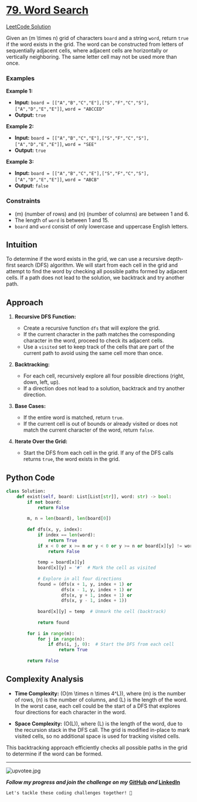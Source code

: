 # [79. Word Search](https://leetcode.com/problems/word-search/description/)
[LeetCode Solution](https://leetcode.com/problems/word-search/solutions/5539919/step-by-step-explanation-challenge-day-3-revisewitharsh)

Given an \(m \times n\) grid of characters `board` and a string `word`, return `true` if the word exists in the grid. The word can be constructed from letters of sequentially adjacent cells, where adjacent cells are horizontally or vertically neighboring. The same letter cell may not be used more than once.

### Examples

**Example 1:**

- **Input:** `board = [["A","B","C","E"],["S","F","C","S"],["A","D","E","E"]]`, `word = "ABCCED"`
- **Output:** `true`

**Example 2:**

- **Input:** `board = [["A","B","C","E"],["S","F","C","S"],["A","D","E","E"]]`, `word = "SEE"`
- **Output:** `true`

**Example 3:**

- **Input:** `board = [["A","B","C","E"],["S","F","C","S"],["A","D","E","E"]]`, `word = "ABCB"`
- **Output:** `false`

### Constraints

- \(m\) (number of rows) and \(n\) (number of columns) are between 1 and 6.
- The length of `word` is between 1 and 15.
- `board` and `word` consist of only lowercase and uppercase English letters.

## Intuition

To determine if the word exists in the grid, we can use a recursive depth-first search (DFS) algorithm. We will start from each cell in the grid and attempt to find the word by checking all possible paths formed by adjacent cells. If a path does not lead to the solution, we backtrack and try another path.

## Approach

1. **Recursive DFS Function:**
   - Create a recursive function `dfs` that will explore the grid.
   - If the current character in the path matches the corresponding character in the word, proceed to check its adjacent cells.
   - Use a `visited` set to keep track of the cells that are part of the current path to avoid using the same cell more than once.

2. **Backtracking:**
   - For each cell, recursively explore all four possible directions (right, down, left, up).
   - If a direction does not lead to a solution, backtrack and try another direction.

3. **Base Cases:**
   - If the entire word is matched, return `true`.
   - If the current cell is out of bounds or already visited or does not match the current character of the word, return `false`.

4. **Iterate Over the Grid:**
   - Start the DFS from each cell in the grid. If any of the DFS calls returns `true`, the word exists in the grid.

## Python Code

```python
class Solution:
    def exist(self, board: List[List[str]], word: str) -> bool:
        if not board:
            return False
        
        m, n = len(board), len(board[0])
        
        def dfs(x, y, index):
            if index == len(word):
                return True
            if x < 0 or x >= m or y < 0 or y >= n or board[x][y] != word[index]:
                return False
            
            temp = board[x][y]
            board[x][y] = '#'  # Mark the cell as visited
            
            # Explore in all four directions
            found = (dfs(x + 1, y, index + 1) or
                     dfs(x - 1, y, index + 1) or
                     dfs(x, y + 1, index + 1) or
                     dfs(x, y - 1, index + 1))
            
            board[x][y] = temp  # Unmark the cell (backtrack)
            
            return found
        
        for i in range(m):
            for j in range(n):
                if dfs(i, j, 0):  # Start the DFS from each cell
                    return True
        
        return False
```

## Complexity Analysis

- **Time Complexity:** \(O(m \times n \times 4^L)\), where \(m\) is the number of rows, \(n\) is the number of columns, and \(L\) is the length of the word. In the worst case, each cell could be the start of a DFS that explores four directions for each character in the word.

- **Space Complexity:** \(O(L)\), where \(L\) is the length of the word, due to the recursion stack in the DFS call. The grid is modified in-place to mark visited cells, so no additional space is used for tracking visited cells.

This backtracking approach efficiently checks all possible paths in the grid to determine if the word can be formed.

---
![upvotee.jpg](https://assets.leetcode.com/users/images/e9ab2638-b67e-4627-b3b2-9a9a22f0846e_1674113681.4102023.jpeg)

***Follow my progress and join the challenge on my*** **[GitHub](https://github.com/nandini-gangrade/DSA-Sheet) *and* [LinkedIn](https://www.linkedin.com/feed/update/urn:li:activity:7221580562367414272/)** 

`Let's tackle these coding challenges together! 🚀`
